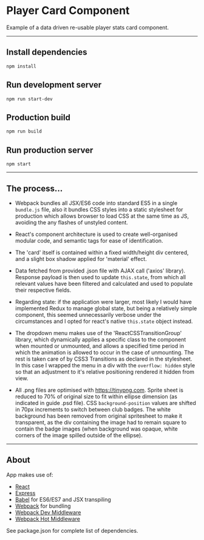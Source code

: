 # Player Card Component

Example of a data driven re-usable player stats card component.

---

## Install dependencies
`npm install`

## Run development server
`npm run start-dev`

## Production build
`npm run build`

## Run production server
`npm start`

---

## The process...

- Webpack bundles all JSX/ES6 code into standard ES5 in a single `bundle.js` file, also it bundles CSS styles into a static stylesheet for production which allows browser to load CSS at the same time as JS, avoiding the any flashes of unstyled content.

- React's component architecture is used to create well-organised modular code, and semantic tags for ease of identification.

- The 'card' itself is contained within a fixed width/height div centered, and a slight box shadow applied for 'material' effect.

- Data fetched from provided .json file with AJAX call ('axios' library). Response payload is then used to update `this.state`, from which all relevant values have been filtered and calculated and used to populate their respective fields.

- Regarding state: if the application were larger, most likely I would have implemented Redux to manage global state, but being a relatively simple component, this seemed unnecessarily verbose under the circumstances and I opted for react's native `this.state` object instead.

- The dropdown menu makes use of the 'ReactCSSTransitionGroup' library, which dynamically applies a specific class to the component when mounted or unmounted, and allows a specified time period in which the animation is allowed to occur in the case of unmounting. The rest is taken care of by CSS3 Transitions as declared in the stylesheet. In this case I wrapped the menu in a div with the `overflow: hidden` style so that an adjustment to it's relative positioning rendered it hidden from view.

- All .png files are optimised with https://tinypng.com. Sprite sheet is reduced to 70% of original size to fit within ellipse dimension (as indicated in guide .psd file). CSS `background-position` values are shifted in 70px increments to switch between club badges. The white background has been removed from original spritesheet to make it transparent, as the div containing the image had to remain square to contain the badge images (when background was opaque, white corners of the image spilled outside of the ellipse).



---

## About

App makes use of:

* [React](https://github.com/facebook/react)
* [Express](http://expressjs.com)
* [Babel](http://babeljs.io) for ES6/ES7 and JSX transpiling
* [Webpack](http://webpack.github.io) for bundling
* [Webpack Dev Middleware](http://webpack.github.io/docs/webpack-dev-middleware.html)
* [Webpack Hot Middleware](https://github.com/glenjamin/webpack-hot-middleware)

See package.json for complete list of dependencies.
